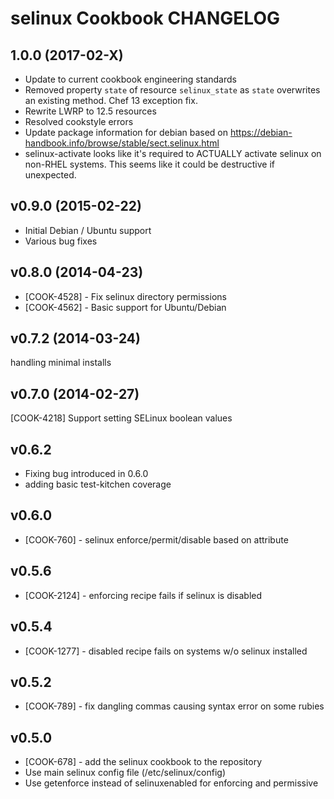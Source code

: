 selinux Cookbook CHANGELOG
==========================

## 1.0.0 (2017-02-X)

- Update to current cookbook engineering standards
- Removed property `state` of resource `selinux_state` as `state` overwrites an existing method. Chef 13 exception fix.
- Rewrite LWRP to 12.5 resources
- Resolved cookstyle errors
- Update package information for debian based on https://debian-handbook.info/browse/stable/sect.selinux.html
 - selinux-activate looks like it's required to ACTUALLY activate selinux on non-RHEL systems. This seems like it could be destructive if unexpected.

v0.9.0 (2015-02-22)
-------------------
- Initial Debian / Ubuntu support
- Various bug fixes

v0.8.0 (2014-04-23)
-------------------
- [COOK-4528] - Fix selinux directory permissions
- [COOK-4562] - Basic support for Ubuntu/Debian


v0.7.2 (2014-03-24)
-------------------
handling minimal installs


v0.7.0 (2014-02-27)
-------------------
[COOK-4218] Support setting SELinux boolean values


v0.6.2
------
- Fixing bug introduced in 0.6.0 
- adding basic test-kitchen coverage


v0.6.0
------
- [COOK-760] - selinux enforce/permit/disable based on attribute


v0.5.6
------
- [COOK-2124] - enforcing recipe fails if selinux is disabled

v0.5.4
------
- [COOK-1277] - disabled recipe fails on systems w/o selinux installed

v0.5.2
------
- [COOK-789] - fix dangling commas causing syntax error on some rubies

v0.5.0
------
- [COOK-678] - add the selinux cookbook to the repository
- Use main selinux config file (/etc/selinux/config)
- Use getenforce instead of selinuxenabled for enforcing and permissive
